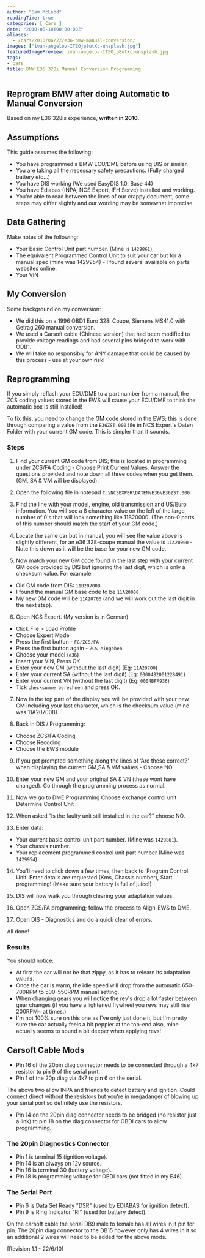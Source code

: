 ```yaml
---
author: "Sam McLeod"
readingTime: true
categories: [ Cars ]
date: "2010-06-10T00:00:00Z"
aliases:
  - /cars/2010/06/22/e36-bmw-manual-conversion/
images: ["ivan-angelov-ITEOjp8utXc-unsplash.jpg"]
featuredImagePreview: ivan-angelov-ITEOjp8utXc-unsplash.jpg
tags:
- cars
title: BMW E36 328i Manual Conversion Programming
---
```



## Reprogram BMW after doing Automatic to Manual Conversion

Based on my E36 328is experience, **written in 2010**.

## Assumptions

This guide assumes the following:

- You have programmed a BMW ECU/DME before using DIS or similar.
- You are taking all the necessary safety precautions. (Fully charged battery etc…)
- You have DIS working (We used EasyDIS 1.0, Base 44)
- You have Ediabas (INPA, NCS Expert, IFH Serve) installed and working.
- You're able to read between the lines of our crappy document, some steps may differ slightly and our wording may be somewhat imprecise.

## Data Gathering

Make notes of the following:

- Your Basic Control Unit part number. (Mine is `1429861`)
- The equivalent Programmed Control Unit to suit your car but for a manual spec (mine was 1429954) - I found several available on parts websites online.
- Your VIN

## My Conversion

Some background on my conversion:

- We did this on a 1996 OBD1 Euro 328i Coupe, Siemens MS41.0 with Getrag 260 manual conversion.
- We used a Carsoft cable (Chinese version) that had been modified to provide voltage readings and had several pins bridged to work with ODB1.
- We will take no responsibly for ANY damage that could be caused by this process - use at your own risk!

## Reprogramming

If you simply reflash your ECU/DME to a part number from a manual, the ZCS coding values stored in the EWS will cause your ECU/DME to think the automatic box is still installed!

To fix this, you need to change the GM code stored in the EWS; this is done through comparing a value from the `E36ZST.000` file in NCS Expert's Daten Folder with your current GM code. This is simpler than it sounds.

### Steps

1. Find your current GM code from DIS; this is located in programming under ZCS/FA Coding - Choose Print Current Values. Answer the questions provided and note down all three codes when you get them. (GM, SA & VM will be displayed).

2. Open the following file in notepad `C:\NCSEXPER\DATEN\E36\E36ZST.000`

3. Find the line with your model, engine, old transmission and US/Euro information. You will see a 8 character value on the left of the large number of 0's that will look something like 11B20000. (The non-0 parts of this number should match the start of your GM code.)

4. Locate the same car but in manual, you will see the value above is slightly different, for an e36 328-coupe manual the value is `11A20000` - Note this down as it will be the base for your new GM code.

5. Now match your new GM code found in the last step with your current GM code provided by DIS but ignoring the last digit, which is only a checksum value. For example:

- Old GM code from DIS: `11B20700B`
- I found the manual GM base code to be `11A20000`
- My new GM code will be `11A20700` (and we will work out the last digit in the next step).

6. Open NCS Expert. (My version is in German)

- Click File > Load Profile
- Choose Expert Mode
- Press the first button - `FG/ZCS/FA`
- Press the first button again - `ZCS eingeben`
- Choose your model (`e36`)
- Insert your VIN, Press OK
- Enter your new GM (without the last digit) (Eg: `11A20700`)
- Enter your current SA (without the last digit) (Eg: `0000482001228491`)
- Enter your current VN (without the last digit) (Eg: `0004BFA936`)
- Tick `checksumme berechnen` and press OK.

7. Now in the top part of the display you will be provided with your new GM including your last character, which is the checksum value (mine was 11A207008).

8. Back in DIS / Programming:

- Choose ZCS/FA Coding
- Choose Recoding
- Choose the EWS module

9. If you get prompted something along the lines of ‘Are these correct?' when displaying the current GM,SA & VM values - Choose NO.

10. Enter your new GM and your original SA & VN (these wont have changed).
Go through the programming process as normal.

11. Now we go to DME Programming
Choose exchange control unit
Determine Control Unit

12. When asked “Is the faulty unit still installed in the car?” choose NO.

13. Enter data:

- Your current basic control unit part number. (Mine was `1429861`).
- Your chassis number.
- Your replacement programmed control unit part number (Mine was `1429954`).

14. You'll need to click down a few times, then back to ‘Program Control Unit'
Enter details are requested (Kms, Chassis number), Start programming! (Make sure your battery is full of juice!)

15. DIS will now walk you through clearing your adaptation values.

16. Open ZCS/FA programming; follow the process to Align-EWS to DME.

17. Open DIS - Diagnostics and do a quick clear of errors.

All done!

### Results

You should notice:

- At first the car will not be that zippy, as it has to relearn its adaptation values.
- Once the car is warm, the idle speed will drop from the automatic 650-700RPM to 500-550RPM manual setting.
- When changing gears you will notice the rev's drop a lot faster between gear changes (if you have a lightened flywheel you revs may still rise 200RPM~ at times.)
- I'm not 100% sure on this one as I've only just done it, but I'm pretty sure the car actually feels a bit peppier at the top-end also, mine actually seems to sound a bit deeper when applying revs!

## Carsoft Cable Mods

- Pin 16 of the 20pin diag connector needs to be connected through a 4k7 resistor to pin 9 of the serial port.
- Pin 1 of the 20p diag via 4k7 to pin 6 on the serial.

The above two allow INPA and friends to detect battery and ignition. Could connect direct without the resistors but you're in megadanger of blowing up your serial port so definitely use the resistors.

- Pin 14 on the 20pin diag connector needs to be bridged (no resistor just a link) to pin 18 on the diag connector for OBDI cars to allow programming.

### The 20pin Diagnostics Connector

- Pin 1 is terminal 15 (ignition voltage).
- Pin 14 is an always on 12v source.
- Pin 16 is terminal 30 (battery voltage).
- Pin 18 is programming voltage for OBDI cars (not fitted in my E46).

### The Serial Port

- Pin 6 is Data Set Ready "DSR" (used by EDIABAS for ignition detect).
- Pin 9 is Ring Indicator "RI" (used for battery detect).

On the carsoft cable the serial DB9 male to female has all wires in it pin for pin. The 20pin diag connector to the DB15 however only has 4 wires in it so an additional 2 wires will need to be added for the above mods.

[Revision 1.1 - 22/6/10]
